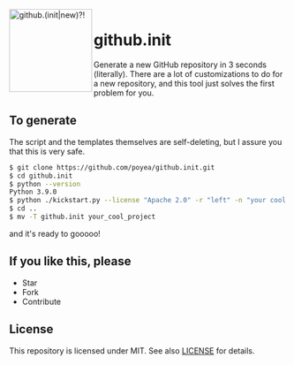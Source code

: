 <img align="left" width="150" height="150" src="https://user-images.githubusercontent.com/24757020/150645295-bc73557c-4aa3-4546-8f3b-47b94d24efe5.png" alt="github.(init|new)?!">

# github.init

Generate a new GitHub repository in 3 seconds (literally). There are a lot of customizations to do for a new repository, and this tool just solves the first problem for you.

## To generate

The script and the templates themselves are self-deleting, but I assure you that this is very safe.

```bash
$ git clone https://github.com/poyea/github.init.git
$ cd github.init
$ python --version
Python 3.9.0
$ python ./kickstart.py --license "Apache 2.0" -r "left" -n "your cool project" -a "your name"
$ cd ..
$ mv -T github.init your_cool_project
```

and it's ready to gooooo!

## If you like this, please
* Star
* Fork
* Contribute

## License
This repository is licensed under MIT. See also [LICENSE](LICENSE) for details.